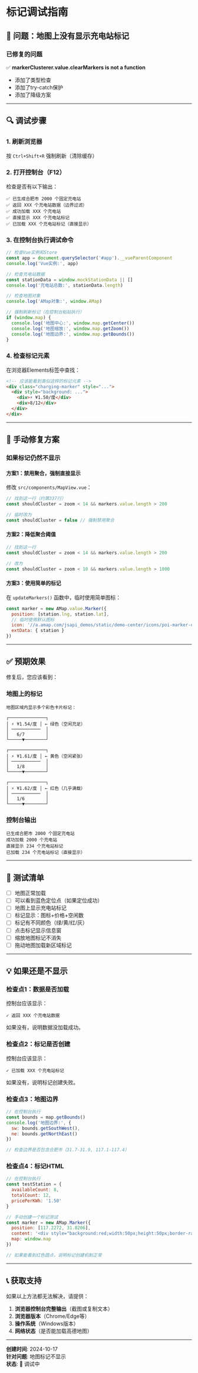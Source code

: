 # 标记调试指南

## 🐛 问题：地图上没有显示充电站标记

### 已修复的问题

✅ **markerClusterer.value.clearMarkers is not a function**
- 添加了类型检查
- 添加了try-catch保护
- 添加了降级方案

---

## 🔍 调试步骤

### 1. 刷新浏览器

按 `Ctrl+Shift+R` 强制刷新（清除缓存）

### 2. 打开控制台（F12）

检查是否有以下输出：

```
✅ 已生成合肥市 2000 个固定充电站
✅ 返回 XXX 个充电站数据（边界过滤）
✅ 成功加载 XXX 个充电站
✅ 直接显示 XXX 个充电站标记
✅ 已加载 XXX 个充电站标记（直接显示）
```

### 3. 在控制台执行调试命令

```javascript
// 检查Vue实例和Store
const app = document.querySelector('#app').__vueParentComponent
console.log('Vue实例:', app)

// 检查充电站数据
const stationData = window.mockStationData || []
console.log('充电站总数:', stationData.length)

// 检查地图对象
console.log('AMap对象:', window.AMap)

// 强制刷新标记（在控制台粘贴执行）
if (window.map) {
  console.log('地图中心:', window.map.getCenter())
  console.log('地图缩放:', window.map.getZoom())
  console.log('地图边界:', window.map.getBounds())
}
```

### 4. 检查标记元素

在浏览器Elements标签中查找：

```html
<!-- 应该能看到类似这样的标记元素 -->
<div class="charging-marker" style="...">
  <div style="background: ...">
    <div>⚡ ¥1.50/度</div>
    <div>8/12</div>
  </div>
</div>
```

---

## 🔧 手动修复方案

### 如果标记仍然不显示

#### 方案1：禁用聚合，强制直接显示

修改 `src/components/MapView.vue`：

```javascript
// 找到这一行（约第337行）
const shouldCluster = zoom < 14 && markers.value.length > 200

// 临时改为
const shouldCluster = false // 强制禁用聚合
```

#### 方案2：降低聚合阈值

```javascript
// 找到这一行
const shouldCluster = zoom < 14 && markers.value.length > 200

// 改为
const shouldCluster = zoom < 10 && markers.value.length > 1000
```

#### 方案3：使用简单的标记

在 `updateMarkers()` 函数中，临时使用简单图标：

```javascript
const marker = new AMap.value.Marker({
  position: [station.lng, station.lat],
  // 临时使用默认图标
  icon: '//a.amap.com/jsapi_demos/static/demo-center/icons/poi-marker-default.png',
  extData: { station }
})
```

---

## ✅ 预期效果

修复后，您应该看到：

### 地图上的标记

```
地图区域内显示多个彩色卡片标记：

┌──────────────┐
│ ⚡ ¥1.54/度 │ ← 绿色（空闲充足）
│ ───────────  │
│   6/7        │
└─────▼────────┘

┌──────────────┐
│ ⚡ ¥1.61/度 │ ← 黄色（空闲紧张）
│ ───────────  │
│   1/8        │
└─────▼────────┘

┌──────────────┐
│ ⚡ ¥1.62/度 │ ← 红色（几乎满载）
│ ───────────  │
│   1/6        │
└─────▼────────┘
```

### 控制台输出

```
已生成合肥市 2000 个固定充电站
成功加载 2000 个充电站
直接显示 234 个充电站标记
已加载 234 个充电站标记（直接显示）
```

---

## 🧪 测试清单

- [ ] 地图正常加载
- [ ] 可以看到蓝色定位点（如果定位成功）
- [ ] 地图上显示充电站标记
- [ ] 标记显示：图标+价格+空闲数
- [ ] 标记有不同颜色（绿/黄/红/灰）
- [ ] 点击标记显示信息窗
- [ ] 缩放地图标记不消失
- [ ] 拖动地图加载新区域标记

---

## 💡 如果还是不显示

### 检查点1：数据是否加载

控制台应该显示：
```
✓ 返回 XXX 个充电站数据
```

如果没有，说明数据没加载成功。

### 检查点2：标记是否创建

控制台应该显示：
```
✓ 已加载 XXX 个充电站标记
```

如果没有，说明标记创建失败。

### 检查点3：地图边界

```javascript
// 在控制台执行
const bounds = map.getBounds()
console.log('地图边界:', {
  sw: bounds.getSouthWest(),
  ne: bounds.getNorthEast()
})

// 检查边界是否包含合肥市（31.7-31.9, 117.1-117.4）
```

### 检查点4：标记HTML

```javascript
// 在控制台执行
const testStation = {
  availableCount: 8,
  totalCount: 12,
  pricePerKWh: '1.50'
}

// 手动创建一个标记测试
const marker = new AMap.Marker({
  position: [117.2272, 31.8206],
  content: '<div style="background:red;width:50px;height:50px;border-radius:50%;">TEST</div>',
  map: window.map
})

// 如果能看到红色圆点，说明标记创建机制正常
```

---

## 📞 获取支持

如果以上方法都无法解决，请提供：

1. **浏览器控制台完整输出**（截图或复制文本）
2. **浏览器版本**（Chrome/Edge等）
3. **操作系统**（Windows版本）
4. **网络状态**（是否能加载高德地图）

---

**创建时间**: 2024-10-17  
**针对问题**: 地图标记不显示  
**状态**: 🔧 调试中

